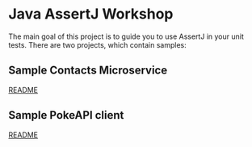 # Java AssertJ Workshop

The main goal of this project is to guide you to use AssertJ in your unit tests.
There are two projects, which contain samples:

## Sample Contacts Microservice

[README](contacts-service-parent/README.MD)

## Sample PokeAPI client

[README](pokeapi-client-parent/README.MD)
